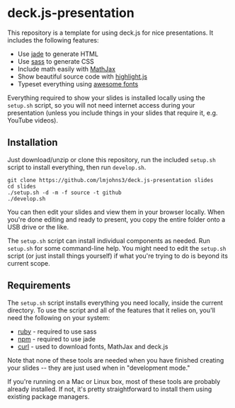 deck.js-presentation
====================

This repository is a template for using deck.js for nice presentations. It
includes the following features:

- Use [jade](http://jade-lang.com) to generate HTML
- Use [sass](http://sass-lang.com) to generate CSS
- Include math easily with [MathJax](http://mathjax.org)
- Show beautiful source code with [highlight.js](http://highlightjs.org)
- Typeset everything using [awesome fonts](http://google.com/fonts)

Everything required to show your slides is installed locally using the
`setup.sh` script, so you will not need internet access during your presentation
(unless you include things in your slides that require it, e.g. YouTube videos).

Installation
------------

Just download/unzip or clone this repository, run the included `setup.sh` script
to install everything, then run `develop.sh`.

    git clone https://github.com/lmjohns3/deck.js-presentation slides
    cd slides
    ./setup.sh -d -m -f source -t github
    ./develop.sh

You can then edit your slides and view them in your browser locally. When you're
done editing and ready to present, you copy the entire folder onto a USB drive
or the like.

The `setup.sh` script can install individual components as needed. Run
`setup.sh` for some command-line help. You might need to edit the `setup.sh`
script (or just install things yourself) if what you're trying to do is beyond
its current scope.

Requirements
------------

The `setup.sh` script installs everything you need locally, inside the current
directory. To use the script and all of the features that it relies on, you'll
need the following on your system:

- [ruby](http://rubygems.org) - required to use sass
- [npm](http://npmjs.org) - required to use jade
- [curl](http://curl.haxx.se) - used to download fonts, MathJax and deck.js

Note that none of these tools are needed when you have finished creating your
slides -- they are just used when in "development mode."

If you're running on a Mac or Linux box, most of these tools are probably
already installed. If not, it's pretty straightforward to install them using
existing package managers.
